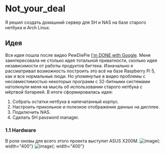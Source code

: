 # Not_your_deal
Я решил создать домашний сервер для SH и NAS на базе старого нетбука и Arch Linux.

## Идея
Вся идея пошла после видео PewDiePie [I'm DONE with Google](https://www.youtube.com/watch?v=u_Lxkt50xOg&t=790s&ab_channel=PewDiePie). Меня заинтересовала не столько идея тотальной приватности, сколько идея независимости от работы продуктов бигтека.
Изначально я рассматривал возможность построить это всё на базе Raspberry Pi 5, как и все нормальные люди. Но упомянутые в видео проблемы с несовместимостью некоторых программ с 32-битными системами натолкнули меня на мысль об использовании старого нетбука с мёртвой батареей. В итоге сформировалась идея:
1. Собрать остатки нетбука в напечатанный корпус.
2. Настроить прикольное и полезное отображение данных на дисплее.
3. Подключить NAS.
4. Сделать SH password manager.

### 1.1 Hardware
В роле оновы для всего этого проекта выступит ASUS X200M.
![image](https://github.com/user-attachments/assets/16791e73-6004-4f60-8039-1f4d5324cedd){: width="400"}
![image](https://github.com/user-attachments/assets/adccc70e-c52f-4a3a-a746-bc364798a1ec){: width="400"}
